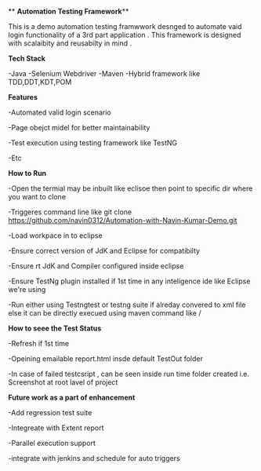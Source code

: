 ** **Automation Testing Framework****

This is a demo automation testing framwwork desnged to automate vaid login functionality of a 3rd part application .
This framework is designed with scalaibity and reusabilty in mind .

**Tech Stack**

-Java 
-Selenium Webdriver 
-Maven
-Hybrid framework like TDD,DDT,KDT,POM

**Features** 

-Automated valid login scenario

-Page obejct midel for better maintainability

-Test execution using testing framework like TestNG

-Etc

**How to Run**

-Open the termial may be inbuilt like eclisoe then point to specific dir where  you want to clone 

-Triggeres command line like git clone https://github.com/navin0312/Automation-with-Navin-Kumar-Demo.git

-Load workpace in to eclipse 

-Ensure correct version of JdK and Eclipse for compatibilty 

-Ensure rt JdK and Compiler configured inside eclipse 

-Ensure TestNg plugin installed if 1st time in any inteligence ide like Eclipse we're using 

-Run either using Testngtest or testng suite if alreday convered to xml file  else it can be directly execued using maven command like <mvn clean test>/<mvn lcean install>

**How to seee the Test Status**

-Refresh if 1st time

-Opeining emailable report.html insde default TestOut folder

-In case of failed testcsript , can be seen inside run time folder created i.e. Screenshot at root lavel of project

**Future work as a part of enhancement**

-Add regression test suite

-Integreate with Extent report

-Parallel execution support

-integrate with jenkins and schedule for auto triggers 
